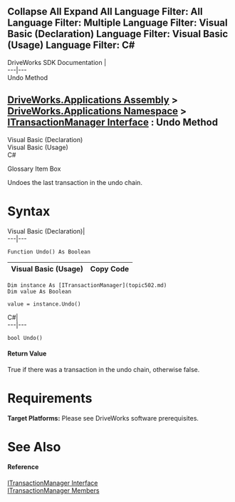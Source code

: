        

 Collapse All Expand All  Language Filter: All  Language Filter: Multiple  Language Filter: Visual Basic (Declaration) Language Filter: Visual Basic (Usage) Language Filter: C#  
---  
DriveWorks SDK Documentation  |   
---|---  
Undo Method   
  
[DriveWorks.Applications Assembly](topic13.md) > [DriveWorks.Applications Namespace](topic16.md) > [ITransactionManager Interface](topic502.md) : Undo Method  
---  
  
Visual Basic (Declaration)    
Visual Basic (Usage)    
C# 

Glossary Item Box

Undoes the last transaction in the undo chain. 

# Syntax

Visual Basic (Declaration)|   
---|---  
      
    
    Function Undo() As Boolean  
  
Visual Basic (Usage)| Copy Code  
---|---  
      
    
    Dim instance As [ITransactionManager](topic502.md)
    Dim value As Boolean
     
    value = instance.Undo()  
  
C#|   
---|---  
      
    
    bool Undo()  
  
#### Return Value

True if there was a transaction in the undo chain, otherwise false.

# Requirements

**Target Platforms:** Please see DriveWorks software prerequisites.

# See Also

#### Reference

[ITransactionManager Interface](topic502.md)   
[ITransactionManager Members](topic503.md)



